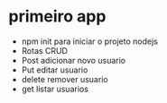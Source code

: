# primeiro app
- npm init para iniciar o projeto nodejs
- Rotas CRUD
- Post adicionar novo usuario
- Put editar usuario
- delete remover usuario
- get listar usuarios
